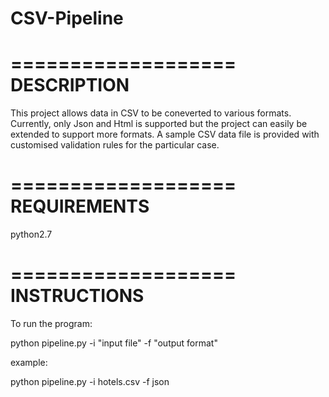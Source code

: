 # CSV-Pipeline
===================
DESCRIPTION
===================
This project allows data in CSV to be coneverted to various formats. Currently, only Json and Html is supported but the project can easily be extended to support more formats. A sample CSV data file is provided with customised validation rules for the particular case.


===================
REQUIREMENTS
===================
python2.7


===================
INSTRUCTIONS
===================

To run the program:

python pipeline.py -i "input file" -f "output format" 

example:

python pipeline.py -i hotels.csv -f json 
